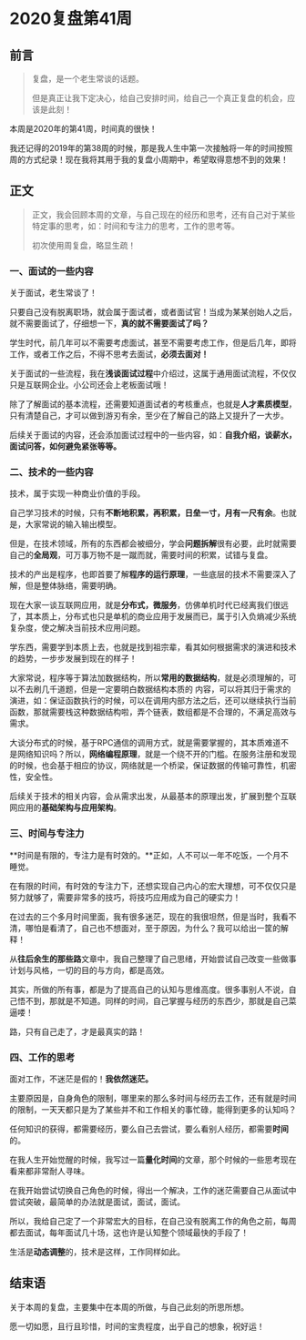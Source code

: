 # 2020复盘第41周

## 前言

> 复盘，是一个老生常谈的话题。
>
> 但是真正让我下定决心，给自己安排时间，给自己一个真正复盘的机会，应该是此刻！

本周是2020年的第41周，时间真的很快！

我还记得的2019年的第38周的时候，那是我人生中第一次接触将一年的时间按照周的方式纪录！现在我将其用于我的复盘小周期中，希望取得意想不到的效果！



## 正文

> 正文，我会回顾本周的文章，与自己现在的经历和思考，还有自己对于某些特定事的思考，如：时间和专注力的思考，工作的思考等。
>
> 初次使用周复盘，略显生疏！

### 一、面试的一些内容

关于面试，老生常谈了！

只要自己没有脱离职场，就会属于面试者，或者面试官！当成为某某创始人之后，就不需要面试了，仔细想一下，**真的就不需要面试了吗？**

学生时代，前几年可以不需要考虑面试，甚至不需要考虑工作，但是后几年，即将工作，或者工作之后，不得不思考去面试，**必须去面对！**

关于面试的一些流程，我在**浅谈面试过程**中介绍过，这属于通用面试流程，不仅仅只是互联网企业。小公司还会上老板面试哦！

除了了解面试的基本流程，还需要知道面试者的考核重点，也就是**人才素质模型**，只有清楚自己，才可以做到游刃有余，至少在了解自己的路上又提升了一大步。

后续关于面试的内容，还会添加面试过程中的一些内容，如：**自我介绍，谈薪水，面试问答，如何避免紧张等等。**







### 二、技术的一些内容

技术，属于实现一种商业价值的手段。

自己学习技术的时候，只有**不断地积累，再积累，日垒一寸，月有一尺有余**。也就是，大家常说的输入输出模型。

但是，在技术领域，所有的东西都会被细分，学会**问题拆解**很有必要，此时就需要自己的**全局观**，可万事万物不是一蹴而就，需要时间的积累，试错与复盘。

技术的产出是程序，也即首要了解**程序的运行原理**，一些底层的技术不需要深入了解，但是整体脉络，需要明确。

现在大家一谈互联网应用，就是**分布式，微服务**，仿佛单机时代已经离我们很远了，其本质上，分布式也只是单机的商业应用于发展而已，属于引入负熵减少系统复杂度，使之解决当前技术应用问题。

学东西，需要学到本质上去，也就是找到祖宗辈，看其如何根据需求的演进和技术的趋势，一步步发展到现在的样子！

大家常说，程序等于算法加数据结构，所以**常用的数据结构**，就是必须理解的，可以不去刷几千道题，但是一定要明白数据结构本质的 内容，可以将其归于需求的演进，如：保证函数执行的时候，可以在调用内部方法之后，还可以继续执行当前函数，那就需要栈这种数据结构啦，弄个链表，数组都是不合理的，不满足高效与需求。

大谈分布式的时候，基于RPC通信的调用方式，就是需要掌握的，其本质难道不是网络知识吗？所以，**网络编程原理**，就是一个绕不开的门槛。在服务注册和发现的时候，也会基于相应的协议，网络就是一个桥梁，保证数据的传输可靠性，机密性，安全性。

后续关于技术的相关内容，会从需求出发，从最基本的原理出发，扩展到整个互联网应用的**基础架构与应用架构**。





### 三、时间与专注力

**时间是有限的，专注力是有时效的。**正如，人不可以一年不吃饭，一个月不睡觉。

在有限的时间，有时效的专注力下，还想实现自己内心的宏大理想，可不仅仅只是努力就够了，需要非常多的技巧，将技巧应用成为自己的硬实力！

在过去的三个多月时间里面，我有很多迷茫，现在的我很坦然，但是当时，我看不清，哪怕是看清了，自己也不想面对，至于原因，为什么？我可以给出一筐的解释！

从**往后余生的那些路**文章中，我自己整理了自己思绪，开始尝试自己改变一些做事计划与风格，一切的目的与方向，都是高效。

其实，所做的所有事，都是为了提高自己的认知与思维高度。很多事别人不说，自己悟不到，那就是不知道。同样的时间，自己掌握与经历的东西少，那就是自己菜逼喽！

路，只有自己走了，才是最真实的路！





### 四、工作的思考

面对工作，不迷茫是假的！**我依然迷茫。**

主要原因是，自身角色的限制，哪里来的那么多时间与经历去工作，还有就是时间的限制，一天天都只是为了某些并不和工作相关的事忙碌，能得到更多的认知吗？

任何知识的获得，都需要经历，要么自己去尝试，要么看别人经历，都需要**时间**的。

在我人生开始觉醒的时候，我写过一篇**量化时间**的文章，那个时候的一些思考现在看来都非常耐人寻味。

在我开始尝试切换自己角色的时候，得出一个解决，工作的迷茫需要自己从面试中尝试突破，最简单的办法就是面试，面试，面试。

所以，我给自己定了一个非常宏大的目标，在自己没有脱离工作的角色之前，每周都去面试，每年面试几十场，这也许是认知整个领域最快的手段了！

生活是**动态调整**的，技术是这样，工作同样如此。







## 结束语

关于本周的复盘，主要集中在本周的所做，与自己此刻的所思所想。

愿一切如愿，且行且珍惜，时间的宝贵程度，出乎自己的想象，祝好运！





